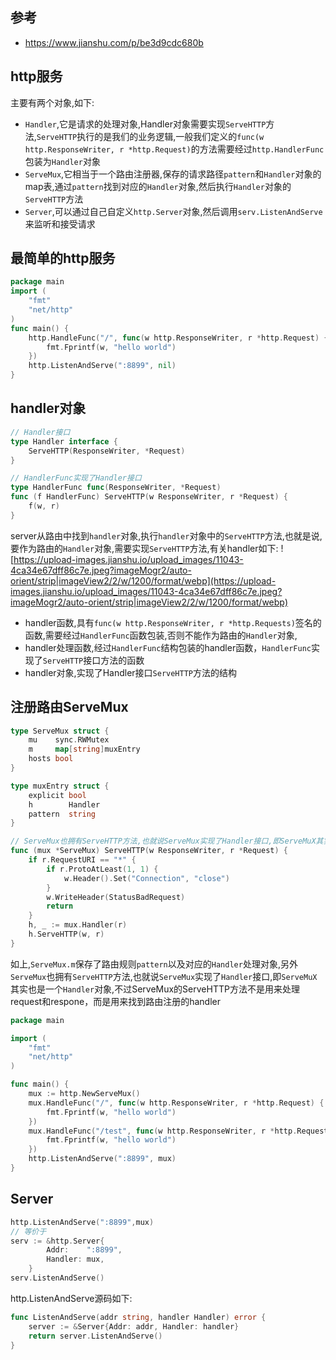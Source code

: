 ## 参考
- https://www.jianshu.com/p/be3d9cdc680b

## http服务
主要有两个对象,如下:
- `Handler`,它是请求的处理对象,Handler对象需要实现`ServeHTTP`方法,`ServeHTTP`执行的是我们的业务逻辑,一般我们定义的`func(w http.ResponseWriter, r *http.Request)`的方法需要经过`http.HandlerFunc`包装为`Handler`对象
- `ServeMux`,它相当于一个路由注册器,保存的请求路径`pattern`和`Handler`对象的map表,通过`pattern`找到对应的`Handler`对象,然后执行`Handler`对象的`ServeHTTP`方法
- `Server`,可以通过自己自定义`http.Server`对象,然后调用`serv.ListenAndServe`来监听和接受请求


## 最简单的http服务
```go
package main
import (
	"fmt"
	"net/http"
)
func main() {
	http.HandleFunc("/", func(w http.ResponseWriter, r *http.Request) {
		fmt.Fprintf(w, "hello world")
	})
	http.ListenAndServe(":8899", nil)
}
```

## handler对象
```go
// Handler接口
type Handler interface {
	ServeHTTP(ResponseWriter, *Request)
}

// HandlerFunc实现了Handler接口
type HandlerFunc func(ResponseWriter, *Request)
func (f HandlerFunc) ServeHTTP(w ResponseWriter, r *Request) {
	f(w, r)
}
```
server从路由中找到`handler`对象,执行`handler`对象中的`ServeHTTP`方法,也就是说,要作为路由的`Handler`对象,需要实现`ServeHTTP`方法,有关handler如下:
![https://upload-images.jianshu.io/upload_images/11043-4ca34e67dff86c7e.jpeg?imageMogr2/auto-orient/strip|imageView2/2/w/1200/format/webp](https://upload-images.jianshu.io/upload_images/11043-4ca34e67dff86c7e.jpeg?imageMogr2/auto-orient/strip|imageView2/2/w/1200/format/webp)
- handler函数,具有`func(w http.ResponseWriter, r *http.Requests)`签名的函数,需要经过`HandlerFunc`函数包装,否则不能作为路由的`Handler`对象,
- handler处理函数,经过`HandlerFunc`结构包装的handler函数，`HandlerFunc`实现了`ServeHTTP`接口方法的函数
- handler对象,实现了Handler接口`ServeHTTP`方法的结构

## 注册路由ServeMux
```go
type ServeMux struct {
    mu    sync.RWMutex
    m     map[string]muxEntry
    hosts bool 
}

type muxEntry struct {
    explicit bool
    h        Handler
    pattern  string
}

// ServeMux也拥有ServeHTTP方法,也就说ServeMux实现了Handler接口,即ServeMuX其实也是一个Handler对象,不过ServeMux的ServeHTTP方法不是用来处理request和respone，而是用来找到路由注册的handler
func (mux *ServeMux) ServeHTTP(w ResponseWriter, r *Request) {
	if r.RequestURI == "*" {
		if r.ProtoAtLeast(1, 1) {
			w.Header().Set("Connection", "close")
		}
		w.WriteHeader(StatusBadRequest)
		return
	}
	h, _ := mux.Handler(r)
	h.ServeHTTP(w, r)
}
```
如上,`ServeMux.m`保存了路由规则`pattern`以及对应的`Handler`处理对象,另外`ServeMux`也拥有`ServeHTTP`方法,也就说`ServeMux`实现了`Handler`接口,即`ServeMuX`其实也是一个`Handler`对象,不过ServeMux的ServeHTTP方法不是用来处理request和respone，而是用来找到路由注册的handler

```go
package main

import (
	"fmt"
	"net/http"
)

func main() {
	mux := http.NewServeMux()
	mux.HandleFunc("/", func(w http.ResponseWriter, r *http.Request) {
		fmt.Fprintf(w, "hello world")
	})
	mux.HandleFunc("/test", func(w http.ResponseWriter, r *http.Request) {
		fmt.Fprintf(w, "hello world")
	})
	http.ListenAndServe(":8899", mux)
}
```

## Server
```go
http.ListenAndServe(":8899",mux)
// 等价于
serv := &http.Server{
		Addr:    ":8899",
		Handler: mux,
	}
serv.ListenAndServe()
```
http.ListenAndServe源码如下:
```go
func ListenAndServe(addr string, handler Handler) error {
    server := &Server{Addr: addr, Handler: handler}
    return server.ListenAndServe()
}
```




